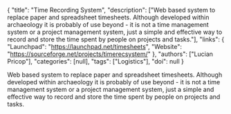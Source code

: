{
  "title": "Time Recording System",
  "description": ["Web based system to replace paper and spreadsheet timesheets. Although developed within archaeology it is probably of use beyond - it is not a time management system or a project management system, just a simple and effective way to record and store the time spent by people on projects and tasks."],
  "links": {
    "Launchpad": "https://launchpad.net/timesheets",
    "Website": "https://sourceforge.net/projects/timerecsystem/"
  },
  "authors": ["Lucian Pricop"],
  "categories": [null],
  "tags": ["Logistics"],
  "doi": null
}

<!-- Generated by csv2md.R – do not edit by hand -->

Web based system to replace paper and spreadsheet timesheets. Although developed within archaeology it is probably of use beyond - it is not a time management system or a project management system, just a simple and effective way to record and store the time spent by people on projects and tasks.